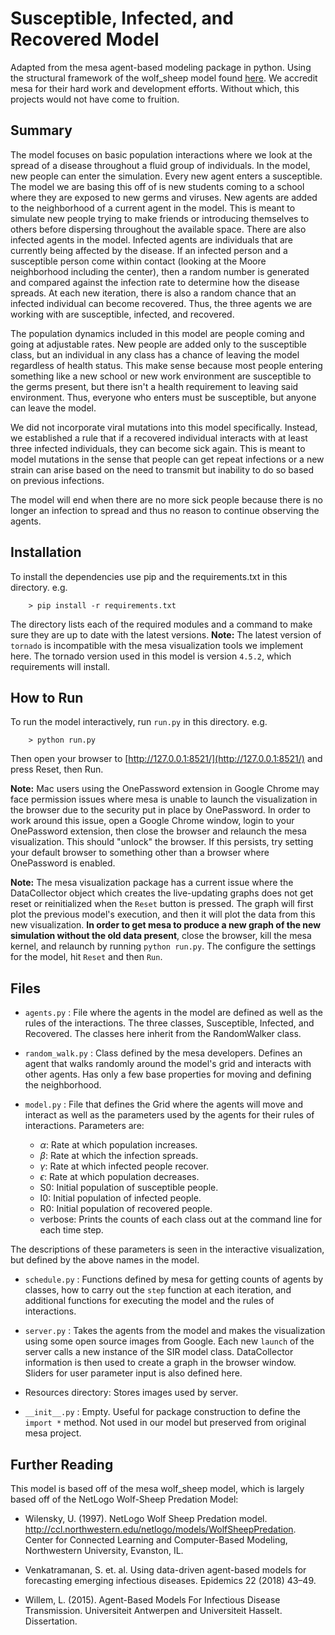 # Susceptible, Infected, and Recovered Model

Adapted from the mesa agent-based modeling package in python. Using the structural framework of the wolf_sheep model found [here](https://github.com/projectmesa/mesa-examples/tree/master/examples/WolfSheep). We accredit mesa for their hard work and development efforts. Without which, this projects would not have come to fruition.


## Summary

The model focuses on basic population interactions where we look at the spread of a disease throughout a fluid group of individuals. In the model, new people can enter the simulation. Every new agent enters a susceptible. The model we are basing this off of is new students coming to a school where they are exposed to new germs and viruses. New agents are added to the neighborhood of a current agent in the model. This is meant to simulate new people trying to make friends or introducing themselves to others before dispersing throughout the available space. There are also infected agents in the model. Infected agents are individuals that are currently being affected by the disease. If an infected person and a susceptible person come within contact (looking at the Moore neighborhood including the center), then a random number is generated and compared against the infection rate to determine how the disease spreads. At each new iteration, there is also a random chance that an infected individual can become recovered. Thus, the three agents we are working with are susceptible, infected, and recovered.

The population dynamics included in this model are people coming and going at adjustable rates. New people are added only to the susceptible class, but an individual in any class has a chance of leaving the model regardless of health status. This make sense because most people entering something like a new school or new work environment are susceptible to the germs present, but there isn't a health requirement to leaving said environment. Thus, everyone who enters must be susceptible, but anyone can leave the model.

We did not incorporate viral mutations into this model specifically. Instead, we established a rule that if a recovered individual interacts with at least three infected individuals, they can become sick again. This is meant to model mutations in the sense that people can get repeat infections or a new strain can arise based on the need to transmit but inability to do so based on previous infections.

The model will end when there are no more sick people because there is no longer an infection to spread and thus no reason to continue observing the agents.

## Installation

To install the dependencies use pip and the requirements.txt in this directory. e.g.

```
    > pip install -r requirements.txt
```
The directory lists each of the required modules and a command to make sure they are up to date with the latest versions. **Note:** The latest version of `tornado` is incompatible with the mesa visualization tools we implement here. The tornado version used in this model is version `4.5.2`, which requirements will install.

## How to Run

To run the model interactively, run ``run.py`` in this directory. e.g.

```
    > python run.py
```

Then open your browser to [http://127.0.0.1:8521/](http://127.0.0.1:8521/) and press Reset, then Run.

**Note:** Mac users using the OnePassword extension in Google Chrome may face permission issues where mesa is unable to launch the visualization in the browser due to the security put in place by OnePassword. In order to work around this issue, open a Google Chrome window, login to your OnePassword extension, then close the browser and relaunch the mesa visualization. This should "unlock" the browser. If this persists, try setting your default browser to something other than a browser where OnePassword is enabled.

**Note:** The mesa visualization package has a current issue where the DataCollector object which creates the live-updating graphs does not get reset or reinitialized when the `Reset` button is pressed. The graph will first plot the previous model's execution, and then it will plot the data from this new visualization. **In order to get mesa to produce a new graph of the new simulation without the old data present**, close the browser, kill the mesa kernel, and relaunch by running `python run.py`. The configure the settings for the model, hit `Reset` and then `Run`.

## Files

* `agents.py` : File where the agents in the model are defined as well as the rules of the interactions. The three classes, Susceptible, Infected, and Recovered. The classes here inherit from the RandomWalker class.

* `random_walk.py` : Class defined by the mesa developers. Defines an agent that walks randomly around the model's grid and interacts with other agents. Has only a few base properties for moving and defining the neighborhood.

* `model.py` : File that defines the Grid where the agents will move and interact as well as the parameters used by the agents for their rules of interactions. Parameters are:
  * $\alpha$: Rate at which population increases.
  * $\beta$: Rate at which the infection spreads.
  * $\gamma$: Rate at which infected people recover.
  * $\epsilon$: Rate at which population decreases.
  * S0: Initial population of susceptible people.
  * I0: Initial population of infected people.
  * R0: Initial population of recovered people.
  * verbose: Prints the counts of each class out at the command line for each time step.

The descriptions of these parameters is seen in the interactive visualization, but defined by the above names in the model.

* `schedule.py` : Functions defined by mesa for getting counts of agents by classes, how to carry out the `step` function at each iteration, and additional functions for executing the model and the rules of interactions.

* `server.py` : Takes the agents from the model and makes the visualization using some open source images from Google. Each new `launch` of the server calls a new instance of the SIR model class. DataCollector information is then used to create a graph in the browser window. Sliders for user parameter input is also defined here.

* Resources directory: Stores images used by server.

* `__init__.py` : Empty. Useful for package construction to define the `import *` method. Not used in our model but preserved from original mesa project.

## Further Reading

This model is based off of the mesa wolf_sheep model, which is largely based off of the NetLogo Wolf-Sheep Predation Model:

* Wilensky, U. (1997). NetLogo Wolf Sheep Predation model. http://ccl.northwestern.edu/netlogo/models/WolfSheepPredation. Center for Connected Learning and Computer-Based Modeling, Northwestern University, Evanston, IL.

* Venkatramanan, S. et. al. Using data-driven agent-based models for forecasting emerging infectious diseases. Epidemics 22 (2018) 43–49.

* Willem, L. (2015). Agent-Based Models For Infectious Disease Transmission. Universiteit Antwerpen and Universiteit Hasselt. Dissertation.
